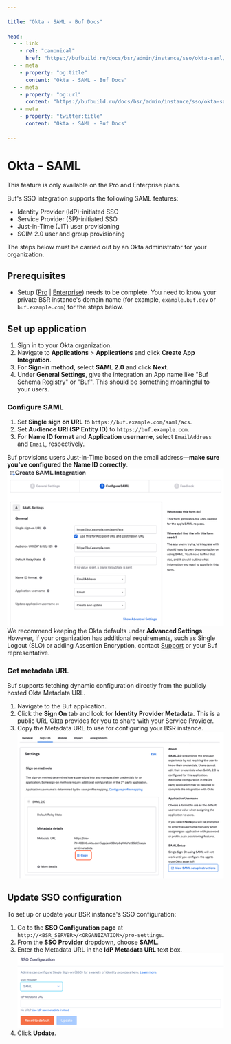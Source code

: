 ```yaml
---

title: "Okta - SAML - Buf Docs"

head:
  - - link
    - rel: "canonical"
      href: "https://bufbuild.ru/docs/bsr/admin/instance/sso/okta-saml/"
  - - meta
    - property: "og:title"
      content: "Okta - SAML - Buf Docs"
  - - meta
    - property: "og:url"
      content: "https://bufbuild.ru/docs/bsr/admin/instance/sso/okta-saml/"
  - - meta
    - property: "twitter:title"
      content: "Okta - SAML - Buf Docs"

---
```


# Okta - SAML

This feature is only available on the Pro and Enterprise plans.

Buf's SSO integration supports the following SAML features:

- Identity Provider (IdP)-initiated SSO
- Service Provider (SP)-initiated SSO
- Just-in-Time (JIT) user provisioning
- SCIM 2.0 user and group provisioning

The steps below must be carried out by an Okta administrator for your organization.

## Prerequisites

- Setup ([Pro](../../setup-pro/) | [Enterprise](../../setup-enterprise/)) needs to be complete. You need to know your private BSR instance's domain name (for example, `example.buf.dev` or `buf.example.com`) for the steps below.

## Set up application

1.  Sign in to your Okta organization.
2.  Navigate to **Applications** > **Applications** and click **Create App Integration**.
3.  For **Sign-in method**, select **SAML 2.0** and click **Next**.
4.  Under **General Settings**, give the integration an App name like "Buf Schema Registry" or "Buf". This should be something meaningful to your users.

### Configure SAML

1.  Set **Single sign on URL** to `https://buf.example.com/saml/acs`.
2.  Set **Audience URI (SP Entity ID)** to `https://buf.example.com`.
3.  For **Name ID format** and **Application username**, select `EmailAddress` and `Email`, respectively.

Buf provisions users Just-in-Time based on the email address—**make sure you've configured the Name ID correctly**.![ Okta SAML configuration](../../../../../images/bsr/sso/okta-saml.png)We recommend keeping the Okta defaults under **Advanced Settings**. However, if your organization has additional requirements, such as Single Logout (SLO) or adding Assertion Encryption, contact [Support](https://support.buf.build) or your Buf representative.

### Get metadata URL

Buf supports fetching dynamic configuration directly from the publicly hosted Okta Metadata URL.

1.  Navigate to the Buf application.
2.  Click the **Sign On** tab and look for **Identity Provider Metadata**. This is a public URL Okta provides for you to share with your Service Provider.
3.  Copy the Metadata URL to use for configuring your BSR instance.![ Okta SAML configuration](../../../../../images/bsr/sso/okta-saml-2.png)

## Update SSO configuration

To set up or update your BSR instance's SSO configuration:

1.  Go to the **SSO Configuration page** at `http://<BSR_SERVER>/<ORGANIZATION>/pro-settings`.
2.  From the **SSO Provider** dropdown, choose **SAML**.
3.  Enter the Metadata URL in the **IdP Metadata URL** text box.![IdP metadata text entry box](../../../../../images/bsr/sso/okta-saml-metadata.png)
4.  Click **Update**.
